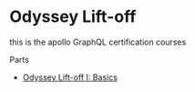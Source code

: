 # Odyssey Lift-off 

this is the apollo GraphQL certification courses

Parts
- [Odyssey Lift-off I: Basics](./part1/README.md)
